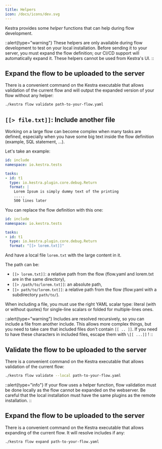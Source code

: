 ```yaml
---
title: Helpers
icon: /docs/icons/dev.svg
---
```


Kestra provides some _helper_ functions that can help during flow development.

::alert{type="warning"}
These helpers are only available during flow development to test on your local installation.
Before sending it to your server, you must expand the flow definition; our CI/CD support will automatically expand it.
These helpers cannot be used from Kestra's UI.
::

## Expand the flow to be uploaded to the server

There is a convenient command on the Kestra executable that allows validation of the current flow and
will output the expanded version of your flow without any helper:

```bash
./kestra flow validate path-to-your-flow.yaml
```

## `[[> file.txt]]`: Include another file

Working on a large flow can become complex when many tasks are defined, especially when you have some big text inside the flow definition (example, SQL statement, ...).

Let's take an example:
```yaml
id: include
namespace: io.kestra.tests

tasks:
- id: t1
  type: io.kestra.plugin.core.debug.Return
  format: |
    Lorem Ipsum is simply dummy text of the printing
    .....
    500 lines later
```

You can replace the flow definition with this one:
```yaml
id: include
namespace: io.kestra.tests

tasks:
- id: t1
  type: io.kestra.plugin.core.debug.Return
  format: "[[> lorem.txt]]"
```
And have a local file `lorem.txt` with the large content in it.

The path can be:
* `[[> lorem.txt]]`: a relative path from the flow (flow.yaml and lorem.txt are in the same directory),
* `[[> /path/to/lorem.txt]]`: an absolute path,
* `[[> path/to/lorem.txt]]`: a relative path from the flow (flow.yaml with a subdirectory `path/to/`).

When including a file, you must use the right YAML scalar type: literal (with or without quotes) for single-line scalars or folded for multiple-lines ones.


::alert{type="warning"}
Includes are resolved recursively, so you can include a file from another include.
This allows more complex things, but you need to take care that included files don't contain `[[ .. ]]`. If you need to have these characters in included files, escape them with `\[[ ...]]` !
::

## Validate the flow to be uploaded to the server

There is a convenient command on the Kestra executable that allows validation of the current flow:

```bash
./kestra flow validate --local path-to-your-flow.yaml
```
::alert{type="info"}
If your flow uses a helper function, flow validation must be done locally as the flow cannot be expanded on the webserver. Be careful that the local installation must have the same plugins as the remote installation.
::


## Expand the flow to be uploaded to the server

There is a convenient command on the Kestra executable that allows expanding of the current flow. It will resolve includes if any:

```bash
./kestra flow expand path-to-your-flow.yaml
```
